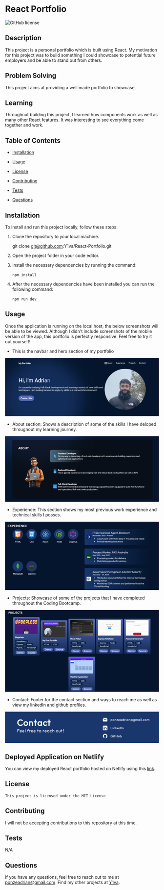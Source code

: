# React Portfolio

![GitHub license](https://img.shields.io/badge/license-MIT-red.svg)


## Description

This project is a personal portfolio which is built using React. My motivation for this project was to build something I could showcase to potential future employers and be able to stand out from others. 

## Problem Solving

This project aims at providing a well made portfolio to showcase.

## Learning

Throughout building this project, I learned how components work as well as many other React features. It was interesting to see everything come together and work.


## Table of Contents

- [Installation](#installation)

- [Usage](#usage)

- [License](#license)

- [Contributing](#contributing)

- [Tests](#tests)

- [Questions](#questions)


## Installation

To install and run this project locally, follow these steps:

1. Clone the repository to your local machine.
    
    git clone git@github.com:Y1va/React-Portfolio.git

2. Open the project folder in your code editor.

3. Install the necessary dependencies by running the command:

    `npm install`

4. After the necessary dependencies have been installed you can run the following command:

    `npm run dev`


## Usage

Once the application is running on the local host, the below screenshots will be able to be viewed. Although I didn't include screenshots of the mobile version of the app, this portfolio is perfectly responsive. Feel free to try it out yourself!

* This is the navbar and hero section of my portfolio

![Screenshot of Portfolio](./react-portfolio/public/images/mainsection.png)


* About section: Shows a description of some of the skills I have deloped throughout my learning journey.

![Screenshot of Portfolio](./react-portfolio/public/images/aboutsection.png)


*  Experience: This section shows my most previous work experience and technical skills I posses.

![Screenshot of Portfolio](./react-portfolio/public/images/experience&skill.png)


* Projects: Showcase of some of the projects that I have completed throughout the Coding Bootcamp.

![Screenshot of Portfolio](./react-portfolio/public/images/projectssection.png)


* Contact: Footer for the contact section and ways to reach me as well as view my linkedIn and github profiles.

![Screenshot of Portfolio](./react-portfolio/public/images/contactfooter.png)


## Deployed Application on Netlify

You can view my deployed React portfolio hosted on Netlify using this [link](https://adrianponzereactportfolio.netlify.app).

## License

    This project is licensed under the MIT License

## Contributing

I will not be accepting contributions to this repository at this time.

## Tests

N/A

## Questions

If you have any questions, feel free to reach out to me at ponzeadrian@gmail.com. Find my other projects at [Y1va](https://github.com/Y1va/).